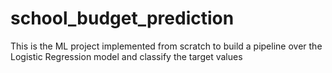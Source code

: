 # school_budget_prediction
This is the ML project implemented from scratch to build a pipeline over the Logistic Regression model and classify the target values
